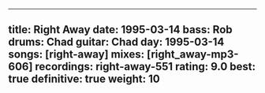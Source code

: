 
---
title: Right Away
date: 1995-03-14
bass:	Rob
drums:	Chad
guitar:	Chad
day: 1995-03-14
songs: [right-away]
mixes: [right_away-mp3-606]
recordings: right-away-551
rating: 9.0
best: true
definitive: true
weight: 10
---
